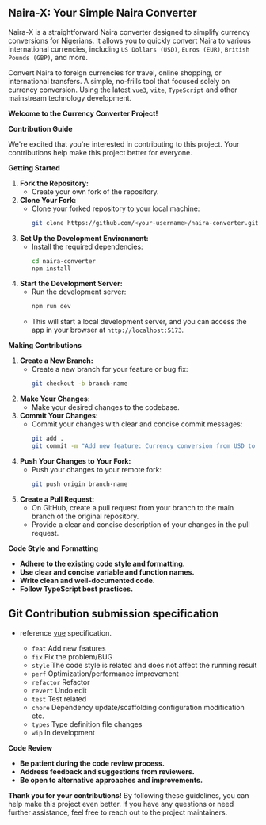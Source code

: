 ## Naira-X: Your Simple Naira Converter

Naira-X is a straightforward Naira converter designed to simplify currency conversions for Nigerians. It allows you to quickly convert Naira to various international currencies, including `US Dollars (USD)`, `Euros (EUR)`, `British Pounds (GBP)`, and more.

Convert Naira to foreign currencies for travel, online shopping, or international transfers. A simple, no-frills tool that focused solely on currency conversion. Using the latest `vue3`, `vite`, `TypeScript` and other mainstream technology development.


**Welcome to the Currency Converter Project!**

**Contribution Guide**

We're excited that you're interested in contributing to this project. Your contributions help make this project better for everyone.


**Getting Started**

1. **Fork the Repository:**
   - Create your own fork of the repository.
2. **Clone Your Fork:**
   - Clone your forked repository to your local machine:
     ```bash
     git clone https://github.com/<your-username>/naira-converter.git
     ```
3. **Set Up the Development Environment:**
   - Install the required dependencies:
     ```bash
     cd naira-converter
     npm install
     ```
4. **Start the Development Server:**
   - Run the development server:
     ```bash
     npm run dev
     ```
   - This will start a local development server, and you can access the app in your browser at `http://localhost:5173`.

**Making Contributions**

1. **Create a New Branch:**
   - Create a new branch for your feature or bug fix:
     ```bash
     git checkout -b branch-name
     ```
2. **Make Your Changes:**
   - Make your desired changes to the codebase.
3. **Commit Your Changes:**
   - Commit your changes with clear and concise commit messages:
     ```bash
     git add .
     git commit -m "Add new feature: Currency conversion from USD to EUR"
     ```
4. **Push Your Changes to Your Fork:**
   - Push your changes to your remote fork:
     ```bash
     git push origin branch-name
     ```
5. **Create a Pull Request:**
   - On GitHub, create a pull request from your branch to the main branch of the original repository.
   - Provide a clear and concise description of your changes in the pull request.

**Code Style and Formatting**

* **Adhere to the existing code style and formatting.**
* **Use clear and concise variable and function names.**
* **Write clean and well-documented code.**
* **Follow TypeScript best practices.**

## Git Contribution submission specification

- reference [vue](https://github.com/vuejs/vue/blob/dev/.github/COMMIT_CONVENTION.md) specification.

  - `feat` Add new features
  - `fix` Fix the problem/BUG
  - `style` The code style is related and does not affect the running result
  - `perf` Optimization/performance improvement
  - `refactor` Refactor
  - `revert` Undo edit
  - `test` Test related
  - `chore` Dependency update/scaffolding configuration modification etc.
  - `types` Type definition file changes
  - `wip` In development

**Code Review**

* **Be patient during the code review process.**
* **Address feedback and suggestions from reviewers.**
* **Be open to alternative approaches and improvements.**

**Thank you for your contributions!**
By following these guidelines, you can help make this project even better. If you have any questions or need further assistance, feel free to reach out to the project maintainers.

